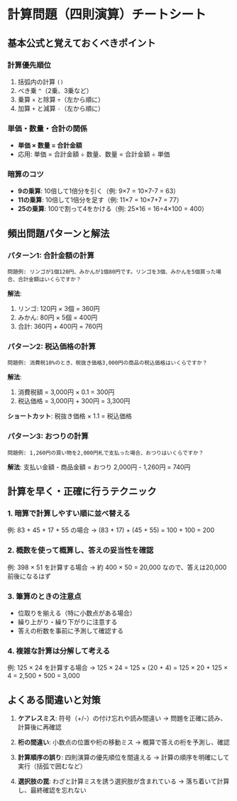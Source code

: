 # 計算問題（四則演算）チートシート

## 基本公式と覚えておくべきポイント

### 計算優先順位
1. 括弧内の計算 `()`
2. べき乗 `^`（2乗、3乗など）
3. 乗算 `×` と除算 `÷`（左から順に）
4. 加算 `+` と減算 `-`（左から順に）

### 単価・数量・合計の関係
- **単価 × 数量 = 合計金額**
- 応用: 単価 = 合計金額 ÷ 数量、数量 = 合計金額 ÷ 単価

### 暗算のコツ
- **9の乗算**: 10倍して1倍分を引く（例: 9×7 = 10×7-7 = 63）
- **11の乗算**: 10倍して1倍分を足す（例: 11×7 = 10×7+7 = 77）
- **25の乗算**: 100で割って4をかける（例: 25×16 = 16÷4×100 = 400）

## 頻出問題パターンと解法

### パターン1: 合計金額の計算
```
問題例: リンゴが1個120円、みかんが1個80円です。リンゴを3個、みかんを5個買った場合、合計金額はいくらですか？
```

**解法**:
1. リンゴ: 120円 × 3個 = 360円
2. みかん: 80円 × 5個 = 400円
3. 合計: 360円 + 400円 = 760円

### パターン2: 税込価格の計算
```
問題例: 消費税10%のとき、税抜き価格3,000円の商品の税込価格はいくらですか？
```

**解法**:
1. 消費税額 = 3,000円 × 0.1 = 300円
2. 税込価格 = 3,000円 + 300円 = 3,300円

**ショートカット**: 税抜き価格 × 1.1 = 税込価格

### パターン3: おつりの計算
```
問題例: 1,260円の買い物を2,000円札で支払った場合、おつりはいくらですか？
```

**解法**: 支払い金額 - 商品金額 = おつり
2,000円 - 1,260円 = 740円

## 計算を早く・正確に行うテクニック

### 1. 暗算で計算しやすい順に並べ替える
例: 83 + 45 + 17 + 55 の場合
→ (83 + 17) + (45 + 55) = 100 + 100 = 200

### 2. 概数を使って概算し、答えの妥当性を確認
例: 398 × 51 を計算する場合
→ 約 400 × 50 = 20,000 なので、答えは20,000前後になるはず

### 3. 筆算のときの注意点
- 位取りを揃える（特に小数点がある場合）
- 繰り上がり・繰り下がりに注意する
- 答えの桁数を事前に予測して確認する

### 4. 複雑な計算は分解して考える
例: 125 × 24 を計算する場合
→ 125 × 24 = 125 × (20 + 4) = 125 × 20 + 125 × 4 = 2,500 + 500 = 3,000

## よくある間違いと対策

1. **ケアレスミス**: 符号（+/-）の付け忘れや読み間違い
   → 問題を正確に読み、計算後に再確認

2. **桁の間違い**: 小数点の位置や桁の移動ミス
   → 概算で答えの桁を予測し、確認

3. **計算順序の誤り**: 四則演算の優先順位を間違える
   → 計算の順序を明確にして実行（括弧で囲むなど）

4. **選択肢の罠**: わざと計算ミスを誘う選択肢が含まれている
   → 落ち着いて計算し、最終確認を忘れない